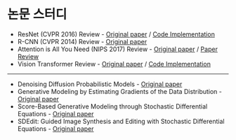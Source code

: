# 논문 스터디
- ResNet (CVPR 2016) Review - [Original paper](https://arxiv.org/abs/1512.03385) / [Code Implementation](https://github.com/Yewon-dev/boostcamp-AI-Tech/blob/master/AI-Paper-Review/ResNet.ipynb)
- R-CNN (CVPR 2014) Review - [Original paper](https://arxiv.org/pdf/1311.2524.pdf) 
- Attention is All You Need (NIPS 2017) Review - [Original paper](https://arxiv.org/abs/1706.03762) / [Paper Review](https://github.com/Yewon-dev/boostcamp-AI-Tech/blob/master/AI-Paper-Review/Attention_Is_All_You_Need.ipynb)
- Vision Transformer Review - [Original paper](https://arxiv.org/abs/2010.11929) / [Code Implementation](https://github.com/Yewon-dev/boostcamp-AI-Tech/blob/master/AI-Paper-Review/Vision_Transformer.ipynb)
---------
- Denoising Diffusion Probabilistic Models - [Original paper](https://arxiv.org/abs/2006.11239)
- Generative Modeling by Estimating Gradients of the Data Distribution - [Original paper](https://arxiv.org/abs/1907.05600)
- Score-Based Generative Modeling through Stochastic Differential Equations - [Original paper](https://arxiv.org/abs/2011.13456)
- SDEdit: Guided Image Synthesis and Editing with Stochastic Differential Equations - [Original paper](https://arxiv.org/abs/2108.01073)
